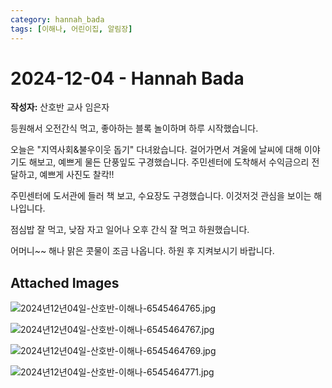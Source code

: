 ```yaml
---
category: hannah_bada
tags: [이해나, 어린이집, 알림장]
---
```


# 2024-12-04 - Hannah Bada

**작성자:** 산호반 교사 임은자  

등원해서 오전간식 먹고,  좋아하는 블록 놀이하며 하루 시작했습니다.

오늘은 "지역사회&불우이웃 돕기" 다녀왔습니다.  걸어가면서 겨울에 날씨에 대해 이야기도 해보고, 예쁘게 물든 단풍잎도 구경했습니다.  주민센터에 도착해서 수익금으리 전달하고, 예쁘게 사진도 찰칵!!

주민센터에 도서관에 들러 책 보고, 수요장도 구경했습니다. 이것저것 관심을 보이는 해나입니다.

점심밥 잘 먹고, 낮잠 자고 일어나 오후 간식 잘 먹고 하원했습니다.

어머니~~ 해나 맑은 콧물이 조금 나옵니다. 하원 후 지켜보시기 바랍니다.

## Attached Images
![2024년12년04일-산호반-이해나-6545464765.jpg](d:\Users\hannah\Downloads\kids\photo\2024년12년04일-산호반-이해나-6545464765.jpg)

![2024년12년04일-산호반-이해나-6545464767.jpg](d:\Users\hannah\Downloads\kids\photo\2024년12년04일-산호반-이해나-6545464767.jpg)

![2024년12년04일-산호반-이해나-6545464769.jpg](d:\Users\hannah\Downloads\kids\photo\2024년12년04일-산호반-이해나-6545464769.jpg)

![2024년12년04일-산호반-이해나-6545464771.jpg](d:\Users\hannah\Downloads\kids\photo\2024년12년04일-산호반-이해나-6545464771.jpg)


